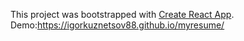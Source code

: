 This project was bootstrapped with [Create React App](https://github.com/facebook/create-react-app).
Demo:https://igorkuznetsov88.github.io/myresume/



